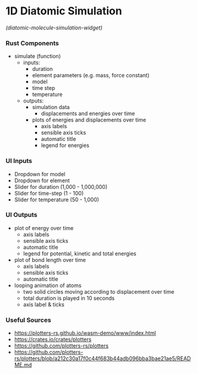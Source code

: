 
# 1D Diatomic Simulation
*(diatomic-molecule-simulation-widget)*


### Rust Components

 - simulate (function)
     - inputs: 
        - duration
        - element parameters (e.g. mass, force constant)
        - model
        - time step
        - temperature
     - outputs: 
        - simulation data 
            - displacements and energies over time
        - plots of energies and displacements over time
            - axis labels
            - sensible axis ticks
            - automatic title
            - legend for energies

### UI Inputs

 - Dropdown for model
 - Dropdown for element
 - Slider for duration (1,000 - 1,000,000)
 - Slider for time-step (1 - 100)
 - Slider for temperature (50 - 1,000)

### UI Outputs

  - plot of energy over time
     - axis labels
     - sensible axis ticks
     - automatic title
     - legend for potential, kinetic and total energies
  - plot of bond length over time
     - axis labels
     - sensible axis ticks
     - automatic title
  - looping animation of atoms
     - two solid circles moving according to displacement over time
     - total duration is played in 10 seconds
     - axis label & ticks


### Useful Sources

 - https://plotters-rs.github.io/wasm-demo/www/index.html
 - https://crates.io/crates/plotters
 - https://github.com/plotters-rs/plotters
 - https://github.com/plotters-rs/plotters/blob/a212c30a17f0c44f683b44adb096bba3bae21ae5/README.md
